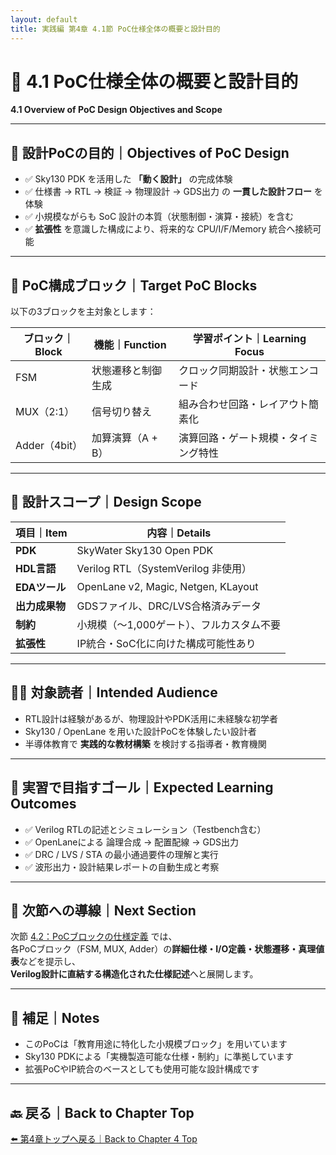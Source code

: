 ```yaml
---
layout: default
title: 実践編 第4章 4.1節 PoC仕様全体の概要と設計目的
---
```


# 🧩 4.1 PoC仕様全体の概要と設計目的  
**4.1 Overview of PoC Design Objectives and Scope**

---

## 🎯 設計PoCの目的｜Objectives of PoC Design

- ✅ Sky130 PDK を活用した **「動く設計」** の完成体験  
- ✅ 仕様書 → RTL → 検証 → 物理設計 → GDS出力 の **一貫した設計フロー** を体験  
- ✅ 小規模ながらも SoC 設計の本質（状態制御・演算・接続）を含む  
- ✅ **拡張性** を意識した構成により、将来的な CPU/I/F/Memory 統合へ接続可能  

---

## 🧩 PoC構成ブロック｜Target PoC Blocks

以下の3ブロックを主対象とします：

| ブロック｜Block | 機能｜Function | 学習ポイント｜Learning Focus |
|-------------|----------------|---------------------------|
| FSM         | 状態遷移と制御生成 | クロック同期設計・状態エンコード |
| MUX（2:1）   | 信号切り替え       | 組み合わせ回路・レイアウト簡素化 |
| Adder（4bit）| 加算演算（A + B）  | 演算回路・ゲート規模・タイミング特性 |

---

## 📐 設計スコープ｜Design Scope

| 項目｜Item | 内容｜Details |
|----------|---------------------------------------------|
| **PDK** | SkyWater Sky130 Open PDK |
| **HDL言語** | Verilog RTL（SystemVerilog 非使用） |
| **EDAツール** | OpenLane v2, Magic, Netgen, KLayout |
| **出力成果物** | GDSファイル、DRC/LVS合格済みデータ |
| **制約** | 小規模（〜1,000ゲート）、フルカスタム不要 |
| **拡張性** | IP統合・SoC化に向けた構成可能性あり |

---

## 🧑‍🏫 対象読者｜Intended Audience

- RTL設計は経験があるが、物理設計やPDK活用に未経験な初学者  
- Sky130 / OpenLane を用いた設計PoCを体験したい設計者  
- 半導体教育で **実践的な教材構築** を検討する指導者・教育機関  

---

## 🏁 実習で目指すゴール｜Expected Learning Outcomes

- ✅ Verilog RTLの記述とシミュレーション（Testbench含む）  
- ✅ OpenLaneによる 論理合成 → 配置配線 → GDS出力  
- ✅ DRC / LVS / STA の最小通過要件の理解と実行  
- ✅ 波形出力・設計結果レポートの自動生成と考察  

---

## 🔗 次節への導線｜Next Section

次節 [4.2：PoCブロックの仕様定義](4.2_poc_block_definition.md) では、  
各PoCブロック（FSM, MUX, Adder）の**詳細仕様・I/O定義・状態遷移・真理値表**などを提示し、  
**Verilog設計に直結する構造化された仕様記述**へと展開します。

---

## 📝 補足｜Notes

- このPoCは「教育用途に特化した小規模ブロック」を用いています  
- Sky130 PDKによる「実機製造可能な仕様・制約」に準拠しています  
- 拡張PoCやIP統合のベースとしても使用可能な設計構成です  

---

## 🔙 戻る｜Back to Chapter Top

[⬅️ 第4章トップへ戻る｜Back to Chapter 4 Top](README.md)
